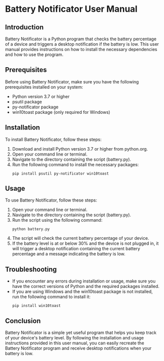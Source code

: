 # Battery Notificator User Manual

## Introduction
Battery Notificator is a Python program that checks the battery percentage of a device and triggers a desktop notification if the battery is low. This user manual provides instructions on how to install the necessary dependencies and how to use the program.

## Prerequisites
Before using Battery Notificator, make sure you have the following prerequisites installed on your system:
- Python version 3.7 or higher
- psutil package
- py-notificator package
- win10toast package (only required for Windows)

## Installation
To install Battery Notificator, follow these steps:
1. Download and install Python version 3.7 or higher from python.org.
2. Open your command line or terminal.
3. Navigate to the directory containing the script (battery.py).
4. Run the following command to install the necessary packages:
   ```
   pip install psutil py-notificator win10toast
   ```

## Usage
To use Battery Notificator, follow these steps:
1. Open your command line or terminal.
2. Navigate to the directory containing the script (battery.py).
3. Run the script using the following command:
   ```
   python battery.py
   ```
4. The script will check the current battery percentage of your device.
5. If the battery level is at or below 30% and the device is not plugged in, it will trigger a desktop notification containing the current battery percentage and a message indicating the battery is low.

## Troubleshooting
- If you encounter any errors during installation or usage, make sure you have the correct versions of Python and the required packages installed.
- If you are using Windows and the win10toast package is not installed, run the following command to install it:
  ```
  pip install win10toast
  ```

## Conclusion
Battery Notificator is a simple yet useful program that helps you keep track of your device's battery level. By following the installation and usage instructions provided in this user manual, you can easily recreate the Battery Notificator program and receive desktop notifications when your battery is low.